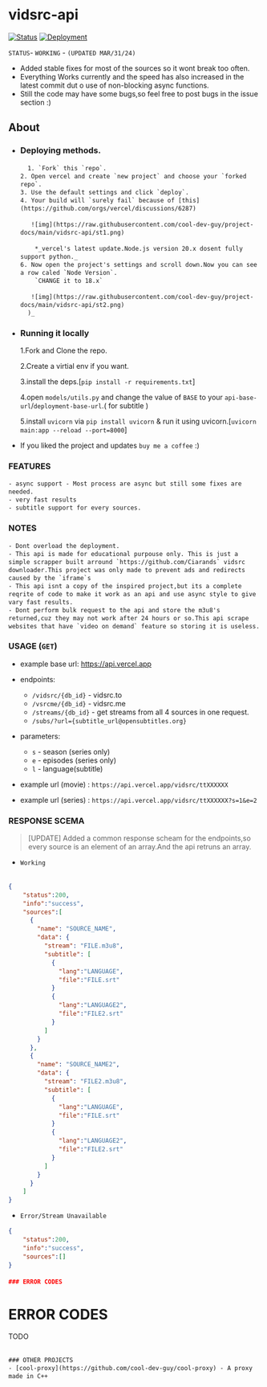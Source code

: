 # vidsrc-api

[![Status](https://img.shields.io/badge/status-running-red)](https://api-movie-source.vercel.app/)
[![Deployment](https://img.shields.io/badge/deployment-success-blue)](https://api-movie-source.vercel.app/)

`STATUS`- `WORKING` - `(UPDATED MAR/31/24)`
- Added stable fixes for most of the sources so it wont break too often.
- Everything Works currently and the speed has also increased in the latest commit dut o use of non-blocking async functions.
- Still the code may have some bugs,so feel free to post bugs in the issue section :)


## About

- ### Deploying methods.
        1. `Fork` this `repo`.
      2. Open vercel and create `new project` and choose your `forked repo`.
      3. Use the default settings and click `deploy`.
      4. Your build will `surely fail` because of [this](https://github.com/orgs/vercel/discussions/6287)
         
         ![img](https://raw.githubusercontent.com/cool-dev-guy/project-docs/main/vidsrc-api/st1.png)
         
          *_vercel's latest update.Node.js version 20.x dosent fully support python._
      6. Now open the project's settings and scroll down.Now you can see a row caled `Node Version`.
          `CHANGE it to 18.x`
         
         ![img](https://raw.githubusercontent.com/cool-dev-guy/project-docs/main/vidsrc-api/st2.png)
        )_
      
- ### Running it locally

  1.Fork and Clone the repo.
  
  2.Create a virtial env if you want.

  3.install the deps.[`pip install -r requirements.txt`]

  4.open `models/utils.py` and change the value of `BASE` to your `api-base-url`/`deployment-base-url`.( for subtitle )
  
  5.install `uvicorn` via `pip install uvicorn` & run it using uvicorn.[`uvicorn main:app --reload --port=8000`]

- If you liked the project and updates `buy me a coffee` :)

  
### FEATURES
```
- async support - Most process are async but still some fixes are needed.
- very fast results
- subtitle support for every sources.
```
### NOTES
```
- Dont overload the deployment.
- This api is made for educational purpouse only. This is just a simple scrapper built arround `https://github.com/Ciarands` vidsrc downloader.This project was only made to prevent ads and redirects caused by the `iframe`s
- This api isnt a copy of the inspired project,but its a complete reqrite of code to make it work as an api and use async style to give vary fast results.
- Dont perform bulk request to the api and store the m3u8's returned,cuz they may not work after 24 hours or so.This api scrape websites that have `video on demand` feature so storing it is useless.
```
### USAGE (`GET`)
- example base url:
  https://api.vercel.app

- endpoints:
  - `/vidsrc/{db_id}`  - vidsrc.to
  - `/vsrcme/{db_id}`  - vidsrc.me
  - `/streams/{db_id}` - get streams from all 4 sources in one request.
  - `/subs/?url={subtitle_url@opensubtitles.org}`

- parameters:
  - `s` - season (series only)
  - `e` - episodes (series only)
  - `l` - language(subtitle)

- example url (movie) : `https://api.vercel.app/vidsrc/ttXXXXXX`
- example url (series) : `https://api.vercel.app/vidsrc/ttXXXXXX?s=1&e=2`
### RESPONSE SCEMA
> [UPDATE] Added a common response scheam for the endpoints,so every source is an element of an array.And the api retruns an array.

- `Working`

```json

{
    "status":200,
    "info":"success",
    "sources":[
      {
        "name": "SOURCE_NAME",
        "data": {
          "stream": "FILE.m3u8",
          "subtitle": [
            {
              "lang":"LANGUAGE",
              "file":"FILE.srt"
            }
            {
              "lang":"LANGUAGE2",
              "file":"FILE2.srt"
            }
          ]
        }
      },
      {
        "name": "SOURCE_NAME2",
        "data": {
          "stream": "FILE2.m3u8",
          "subtitle": [
            {
              "lang":"LANGUAGE",
              "file":"FILE.srt"
            }
            {
              "lang":"LANGUAGE2",
              "file":"FILE2.srt"
            }
          ]
        }
      }
    ]
}

```

- `Error/Stream Unavailable`

```json
{
    "status":200,
    "info":"success",
    "sources":[]
}

### ERROR CODES
```
ERROR CODES
===========
TODO
```

### OTHER PROJECTS
- [cool-proxy](https://github.com/cool-dev-guy/cool-proxy) - A proxy made in C++
